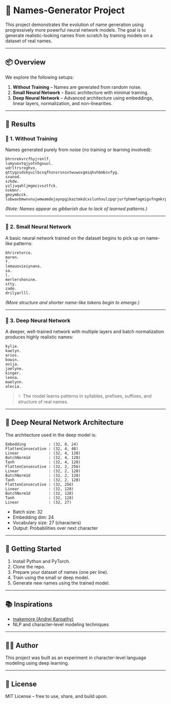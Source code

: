 
# 🧠 Names-Generator Project

This project demonstrates the evolution of name generation using progressively more powerful neural network models. The goal is to generate realistic-looking names from scratch by training models on a dataset of real names.

---

## 📦 Overview

We explore the following setups:

1. **Without Training** – Names are generated from random noise.
2. **Small Neural Network** – Basic architecture with minimal training.
3. **Deep Neural Network** – Advanced architecture using embeddings, linear layers, normalization, and non-linearities.

---

## 🧪 Results

### 🔹 1. Without Training

Names generated purely from noise (no training or learning involved):

```
bhrnrekvrcfhyjrenlf.
lumyuovtqjyotnhgxuul.
udrltrsroghvx.
qttygzsdskyuilbcsqfhznsrsnsxtwuwovgmiqhvhbmbsvfyg.
sxanod.
szkdw.
yzljuqahljmgmzivsztfck.
nskmnr.
gmzymbcck.
lobwavbmwnvnujwmwamdejaynpgikaztmkdcxslunhxulzpqrjurfphmmfagmigvfngmkrpskkkyjpctebsyioqchegfu.
```

_(Note: Names appear as gibberish due to lack of learned patterns.)_

---

### 🔹 2. Small Neural Network

A basic neural network trained on the dataset begins to pick up on name-like patterns:

```
bhriretorco.
maren.
f.
lemauovieiynana.
sa.
l.
merlershonine.
stty.
zade.
drilyarlll.
```

_(More structure and shorter name-like tokens begin to emerge.)_

---

### 🔹 3. Deep Neural Network

A deeper, well-trained network with multiple layers and batch normalization produces highly realistic names:

```
kylie.
kaelyn.
arios.
bowin.
avija.
jaelyne.
kinger.
leona.
maelynn.
alecia.
```

> ✨ The model learns patterns in syllables, prefixes, suffixes, and structure of real names.

---

## 🧠 Deep Neural Network Architecture

The architecture used in the deep model is:

```
Embedding          : (32, 8, 24)
FlattenConsecutive : (32, 4, 48)
Linear             : (32, 4, 128)
BatchNorm1d        : (32, 4, 128)
Tanh               : (32, 4, 128)
FlattenConsecutive : (32, 2, 256)
Linear             : (32, 2, 128)
BatchNorm1d        : (32, 2, 128)
Tanh               : (32, 2, 128)
FlattenConsecutive : (32, 256)
Linear             : (32, 128)
BatchNorm1d        : (32, 128)
Tanh               : (32, 128)
Linear             : (32, 27)
```

- Batch size: 32
- Embedding dim: 24
- Vocabulary size: 27 (characters)
- Output: Probabilities over next character

---

## 🚀 Getting Started

1. Install Python and PyTorch.
2. Clone the repo.
3. Prepare your dataset of names (one per line).
4. Train using the small or deep model.
5. Generate new names using the trained model.

---

## 📚 Inspirations

- [makemore (Andrej Karpathy)](https://github.com/karpathy/makemore)
- NLP and character-level modeling techniques

---

## 🧑‍💻 Author

This project was built as an experiment in character-level language modeling using deep learning.

---

## 📜 License

MIT License – free to use, share, and build upon.
